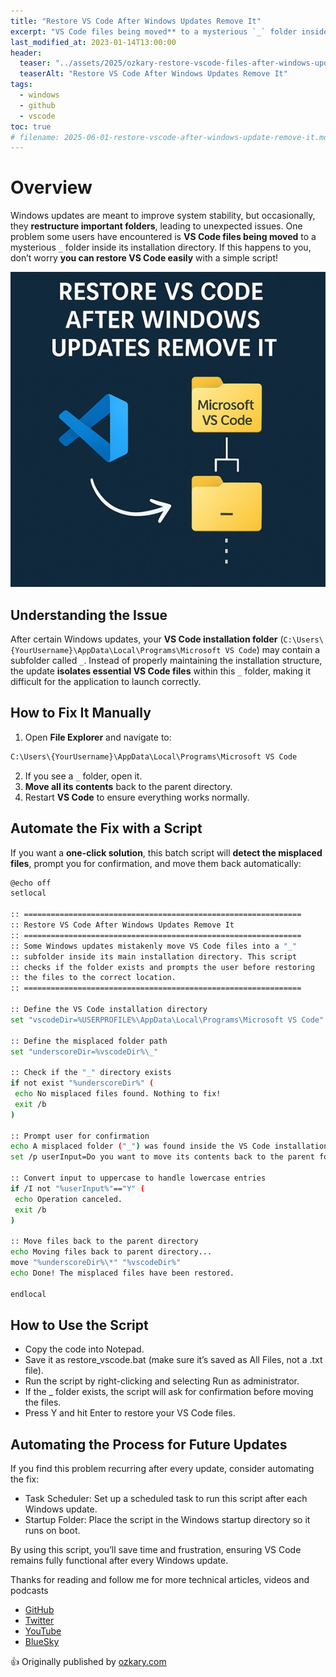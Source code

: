 ```yaml
---
title: "Restore VS Code After Windows Updates Remove It"
excerpt: "VS Code files being moved** to a mysterious `_` folder inside its installation directory. If this happens to you, don’t worry you can restore VS Code easily with a simple script!"
last_modified_at: 2023-01-14T13:00:00
header:
  teaser: "../assets/2025/ozkary-restore-vscode-files-after-windows-update-sm.jpg"
  teaserAlt: "Restore VS Code After Windows Updates Remove It"
tags: 
  - windows  
  - github
  - vscode
toc: true
# filename: 2025-06-01-restore-vscode-after-windows-update-remove-it.md
---
```


# Overview

Windows updates are meant to improve system stability, but occasionally, they **restructure important folders**, leading to unexpected issues. One problem some users have encountered is **VS Code files being moved** to a mysterious `_` folder inside its installation directory. If this happens to you, don’t worry **you can restore VS Code easily** with a simple script!

![Restore VSCode files after windows update remove it](../../assets/2025/ozkary-restore-vscode-files-after-windows-update.jpg)

## Understanding the Issue

After certain Windows updates, your **VS Code installation folder** (`C:\Users\{YourUsername}\AppData\Local\Programs\Microsoft VS Code`) may contain a subfolder called `_`. Instead of properly maintaining the installation structure, the update **isolates essential VS Code files** within this `_` folder, making it difficult for the application to launch correctly.

## How to Fix It Manually
1. Open **File Explorer** and navigate to:

```bash
C:\Users\{YourUsername}\AppData\Local\Programs\Microsoft VS Code
```

2. If you see a `_` folder, open it.
3. **Move all its contents** back to the parent directory.
4. Restart **VS Code** to ensure everything works normally.

## Automate the Fix with a Script
If you want a **one-click solution**, this batch script will **detect the misplaced files**, prompt you for confirmation, and move them back automatically:

```bash
@echo off
setlocal

:: ==============================================================
:: Restore VS Code After Windows Updates Remove It
:: ==============================================================
:: Some Windows updates mistakenly move VS Code files into a "_" 
:: subfolder inside its main installation directory. This script 
:: checks if the folder exists and prompts the user before restoring 
:: the files to the correct location.
:: ==============================================================

:: Define the VS Code installation directory
set "vscodeDir=%USERPROFILE%\AppData\Local\Programs\Microsoft VS Code"

:: Define the misplaced folder path
set "underscoreDir=%vscodeDir%\_"

:: Check if the "_" directory exists
if not exist "%underscoreDir%" (
 echo No misplaced files found. Nothing to fix!
 exit /b
)

:: Prompt user for confirmation
echo A misplaced folder ("_") was found inside the VS Code installation directory.
set /p userInput=Do you want to move its contents back to the parent folder? (Y/N): 

:: Convert input to uppercase to handle lowercase entries
if /I not "%userInput%"=="Y" (
 echo Operation canceled.
 exit /b
)

:: Move files back to the parent directory
echo Moving files back to parent directory...
move "%underscoreDir%\*" "%vscodeDir%"
echo Done! The misplaced files have been restored.

endlocal

```

## How to Use the Script
- Copy the code into Notepad.
- Save it as restore_vscode.bat (make sure it’s saved as All Files, not a .txt file).
- Run the script by right-clicking and selecting Run as administrator.
- If the _ folder exists, the script will ask for confirmation before moving the files.
- Press Y and hit Enter to restore your VS Code files.

## Automating the Process for Future Updates

If you find this problem recurring after every update, consider automating the fix:

- Task Scheduler: Set up a scheduled task to run this script after each Windows update.
- Startup Folder: Place the script in the Windows startup directory so it runs on boot.

By using this script, you’ll save time and frustration, ensuring VS Code remains fully functional after every Windows update.

Thanks for reading and follow me for more technical articles, videos and podcasts

- [GitHub](https://github.com/ozkary)
- [Twitter](https://x.com/ozkary)
- [YouTube](https://www.youtube.com/@ozkary)
- [BlueSky](https://bsky.app/profile/ozkary.bsky.social)

👍 Originally published by [ozkary.com](https://www.ozkary.com)
